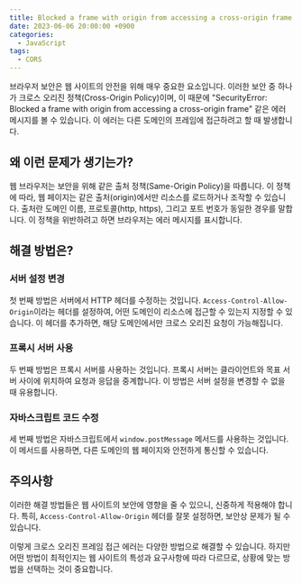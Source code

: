 ```yaml
---
title: Blocked a frame with origin from accessing a cross-origin frame 접근 에러 해결 방법
date: 2023-06-06 20:00:00 +0900
categories:
  - JavaScript
tags:
  - CORS
---
```



브라우저 보안은 웹 사이트의 안전을 위해 매우 중요한 요소입니다. 이러한 보안 중 하나가 크로스 오리진 정책(Cross-Origin Policy)이며, 이 때문에 "SecurityError: Blocked a frame with origin from accessing a cross-origin frame" 같은 에러 메시지를 볼 수 있습니다. 이 에러는 다른 도메인의 프레임에 접근하려고 할 때 발생합니다.

## 왜 이런 문제가 생기는가?

웹 브라우저는 보안을 위해 같은 출처 정책(Same-Origin Policy)을 따릅니다. 이 정책에 따라, 웹 페이지는 같은 출처(origin)에서만 리소스를 로드하거나 조작할 수 있습니다. 출처란 도메인 이름, 프로토콜(http, https), 그리고 포트 번호가 동일한 경우를 말합니다. 이 정책을 위반하려고 하면 브라우저는 에러 메시지를 표시합니다.

## 해결 방법은?

### 서버 설정 변경

첫 번째 방법은 서버에서 HTTP 헤더를 수정하는 것입니다. `Access-Control-Allow-Origin`이라는 헤더를 설정하여, 어떤 도메인이 리소스에 접근할 수 있는지 지정할 수 있습니다. 이 헤더를 추가하면, 해당 도메인에서만 크로스 오리진 요청이 가능해집니다.

### 프록시 서버 사용

두 번째 방법은 프록시 서버를 사용하는 것입니다. 프록시 서버는 클라이언트와 목표 서버 사이에 위치하여 요청과 응답을 중계합니다. 이 방법은 서버 설정을 변경할 수 없을 때 유용합니다.

### 자바스크립트 코드 수정

세 번째 방법은 자바스크립트에서 `window.postMessage` 메서드를 사용하는 것입니다. 이 메서드를 사용하면, 다른 도메인의 웹 페이지와 안전하게 통신할 수 있습니다.

## 주의사항

이러한 해결 방법들은 웹 사이트의 보안에 영향을 줄 수 있으니, 신중하게 적용해야 합니다. 특히, `Access-Control-Allow-Origin` 헤더를 잘못 설정하면, 보안상 문제가 될 수 있습니다.

이렇게 크로스 오리진 프레임 접근 에러는 다양한 방법으로 해결할 수 있습니다. 하지만 어떤 방법이 최적인지는 웹 사이트의 특성과 요구사항에 따라 다르므로, 상황에 맞는 방법을 선택하는 것이 중요합니다.